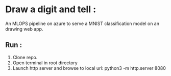 # Draw a digit and tell : 
An MLOPS pipeline on azure to serve a MNIST classification model on an drawing web app. 


## Run : 
1. Clone repo. 
2. Open terminal in root directory 
3. Launch http server and browse to local url: python3 -m http.server 8080 
